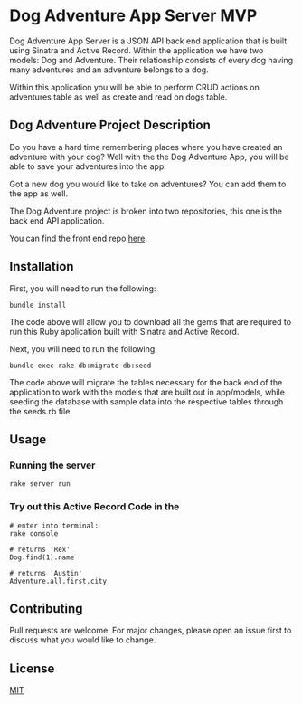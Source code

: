 # Dog Adventure App Server MVP

Dog Adventure App Server is a JSON API back end application that is built using Sinatra and Active Record. Within the application we have two models: Dog and Adventure. Their relationship consists of every dog having many adventures and an adventure belongs to a dog. 

Within this application you will be able to perform CRUD actions on adventures table as well as create and read on dogs table.

## Dog Adventure Project Description
Do you have a hard time remembering places where you have created an adventure with your dog? Well with the the Dog Adventure App, you will be able to save your adventures into the app. 

Got a new dog you would like to take on adventures? You can add them to the app as well.

The Dog Adventure project is broken into two repositories, this one is the back end API application.

You can find the front end repo [here](https://github.com/timtran007/phase-3-project-dog-adventures-client).

## Installation

First, you will need to run the following:

```terminal
bundle install
```

The code above will allow you to download all the gems that are required to run this Ruby application built with Sinatra and Active Record.

Next, you will need to run the following
```terminal
bundle exec rake db:migrate db:seed
```
The code above will migrate the tables necessary for the back end of the application to work with the models that are built out in app/models, while seeding the database with sample data into the respective tables through the seeds.rb file.

## Usage

### Running the server

```
rake server run
```

### Try out this Active Record Code in the 

```terminal
# enter into terminal:
rake console

# returns 'Rex'
Dog.find(1).name

# returns 'Austin'
Adventure.all.first.city

```

###

## Contributing

Pull requests are welcome. For major changes, please open an issue first
to discuss what you would like to change.


## License

[MIT](https://choosealicense.com/licenses/mit/)
